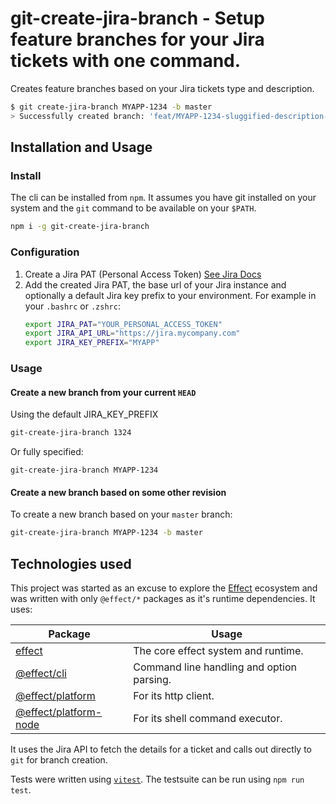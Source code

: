# git-create-jira-branch - Setup feature branches for your Jira tickets with one command.

Creates feature branches based on your Jira tickets type and description.

```bash
$ git create-jira-branch MYAPP-1234 -b master
> Successfully created branch: 'feat/MYAPP-1234-sluggified-description-used-as-branchname'
```

## Installation and Usage

### Install

The cli can be installed from `npm`. It assumes you have git installed on your
system and the `git` command to be available on your `$PATH`.

```bash
npm i -g git-create-jira-branch
```

### Configuration

1. Create a Jira PAT (Personal Access Token) [See Jira
   Docs](https://confluence.atlassian.com/enterprise/using-personal-access-tokens-1026032365.html)
1. Add the created Jira PAT, the base url of your Jira instance and optionally a
   default Jira key prefix to your environment.
   For example in your `.bashrc` or `.zshrc`:
   ```bash
   export JIRA_PAT="YOUR_PERSONAL_ACCESS_TOKEN"
   export JIRA_API_URL="https://jira.mycompany.com"
   export JIRA_KEY_PREFIX="MYAPP"
   ```

### Usage

#### Create a new branch from your current `HEAD`

Using the default JIRA_KEY_PREFIX

```bash
git-create-jira-branch 1324
```

Or fully specified:

```
git-create-jira-branch MYAPP-1234
```

#### Create a new branch based on some other revision

To create a new branch based on your `master` branch:

```bash
git-create-jira-branch MYAPP-1234 -b master
```

## Technologies used

This project was started as an excuse to explore the
[Effect](https://effect.website/) ecosystem and was written with only
`@effect/*` packages as it's runtime dependencies. It uses:

| Package                                                        | Usage                                     |
| -------------------------------------------------------------- | ----------------------------------------- |
| [effect](https://github.com/Effect-TS/effect)                  | The core effect system and runtime.       |
| [@effect/cli](https://github.com/Effect-TS/cli)                | Command line handling and option parsing. |
| [@effect/platform](https://github.com/Effect-TS/platform)      | For its http client.                      |
| [@effect/platform-node](https://github.com/Effect-TS/platform) | For its shell command executor.           |

It uses the Jira API to fetch the details for a ticket and calls out directly to `git` for branch creation.

Tests were written using [`vitest`](https://vitest.dev). The testsuite can be run using `npm run test`.
